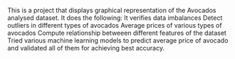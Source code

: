 This is a project that displays graphical representation of the Avocados analysed dataset. It does the following:
It verifies data imbalances
Detect outliers in different types of avocados
Average prices of various types of avocados
Compute relationship betweeen different features of the dataset
Tried various machine learning models to predict average price of avocado and validated all of them for achieving best accuracy.
